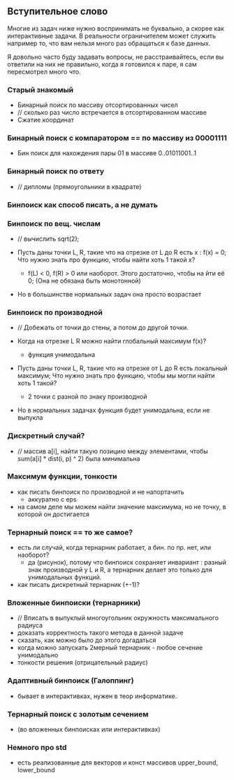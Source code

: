 ## Вступительное слово
Многие из задач ниже нужно воспринимать не буквально, а скорее как интерактивные задачи. В реальности ограничителем может служить например то, что вам нельзя много раз обращаться к базе данных.

Я довольно часто буду задавать вопросы, не расстраивайтесь, если вы ответили на них не правильно, когда я готовился к паре, я сам пересмотрел много что.

### Старый знакомый
- Бинарный поиск по массиву отсортированных чисел
- // сколько раз число встречается в отсортированном массиве
- Сжатие координат


### Бинарный поиск с компаратором == по массиву из 00001111
- Бин поиск для нахождения пары 01 в массиве 0..01011001..1

### Бинарный поиск по ответу
- // дипломы (прямоугольники в квадрате)


### Бинпоиск как способ писать, а не думать


### Бинпоиск по вещ. числам
- // вычислить sqrt(2);
- Пусть даны точки L, R, такие что на отрезке от L до R есть x : f(x) = 0; Что нужно знать про функцию, чтобы найти хоть 1 такой x?
	- f(L) < 0, f(R) > 0 или наоборот.
Этого достаточно, чтобы на йти её 0; (Она не обязана быть монотонной)

- Но в большинстве нормальных задач она просто возрастает


### Бинпоиск по производной
- // Добежать от точки до стены, а потом до другой точки.
- Когда на отрезке L R можно найти глобальный максимум f(x)?
	- функция унимодальна

- Пусть даны точки L, R, такие что на отрезке от L до R есть локальный максимум; Что нужно знать про функцию, чтобы мы могли найти хоть 1 такой?
	- 2 точки с разной по знаку производной
- Но в нормальных задачах функция будет унимодальна, если не выпукла

### Дискретный случай?
- // массив a[i], найти такую позицию между элементами, чтобы sum(a[i] * dist(i, p) ^ 2) была минимальна

### Максимум функции, тонкости
- как писать бинпоиск по производной и не напортачить
	- аккуратно с eps
- на самом деле мы можем найти значение максимума, но не точку, в которой он достигается

### Тернарный поиск == то же самое?
- есть ли случай, когда тернарник работает, а бин. по пр. нет, или наоборот?
	- да (рисунок), потому что бинпоиск сохраняет инвариант : разный знак
	производной у L и R, а тернарник делает это только для унимодальных функций.
- как писать дискретный тернарник (+-1)?

### Вложенные бинпоиски (тернарники)
- // Вписать в выпуклый многоугольник окружность максимального радиуса
- доказать корректность такого метода в данной задаче
- сказать, как можно было до этого догадаться
- когда можно запускать 2мерный тернарник - любое сечение унимодально
- тонкости решения (отрицательный радиус)


### Адаптивный бинпоиск (Галоппинг)
- бывает в интерактивках, нужен в теор информатике.


### Тернарный поиск с золотым сечением
- (во вложенных бинпоисках или интерактивках)


### Немного про std
- есть реализованные для векторов и конст массивов upper_bound, lower_bound



